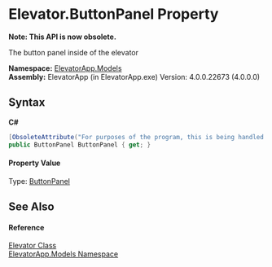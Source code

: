 # Elevator.ButtonPanel Property 
 

**Note: This API is now obsolete.**

The button panel inside of the elevator

**Namespace:**&nbsp;<a href="N_ElevatorApp_Models">ElevatorApp.Models</a><br />**Assembly:**&nbsp;ElevatorApp (in ElevatorApp.exe) Version: 4.0.0.22673 (4.0.0.0)

## Syntax

**C#**<br />
``` C#
[ObsoleteAttribute("For purposes of the program, this is being handled by the floors")]
public ButtonPanel ButtonPanel { get; }
```


#### Property Value
Type: <a href="T_ElevatorApp_Models_ButtonPanel">ButtonPanel</a>

## See Also


#### Reference
<a href="T_ElevatorApp_Models_Elevator">Elevator Class</a><br /><a href="N_ElevatorApp_Models">ElevatorApp.Models Namespace</a><br />